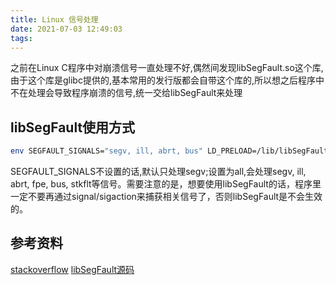 ```yaml
---
title: Linux 信号处理
date: 2021-07-03 12:49:03
tags:
---
```


之前在Linux C程序中对崩溃信号一直处理不好,偶然间发现libSegFault.so这个库,由于这个库是glibc提供的,基本常用的发行版都会自带这个库的,所以想之后程序中不在处理会导致程序崩溃的信号,统一交给libSegFault来处理

## libSegFault使用方式

```sh
env SEGFAULT_SIGNALS="segv, ill, abrt, bus" LD_PRELOAD=/lib/libSegFault.so someapp
```
SEGFAULT_SIGNALS不设置的话,默认只处理segv;设置为all,会处理segv, ill, abrt, fpe, bus, stkflt等信号。需要注意的是，想要使用libSegFault的话，程序里一定不要再通过signal/sigaction来捕获相关信号了，否则libSegFault是不会生效的。  

## 参考资料  

[stackoverflow](https://stackoverflow.com/questions/18706496/can-one-use-libsegfault-so-to-get-backtraces-for-sigabrt)
[libSegFault源码](https://sourceware.org/git/?p=glibc.git;a=blob;f=debug/segfault.c;hb=HEAD)
